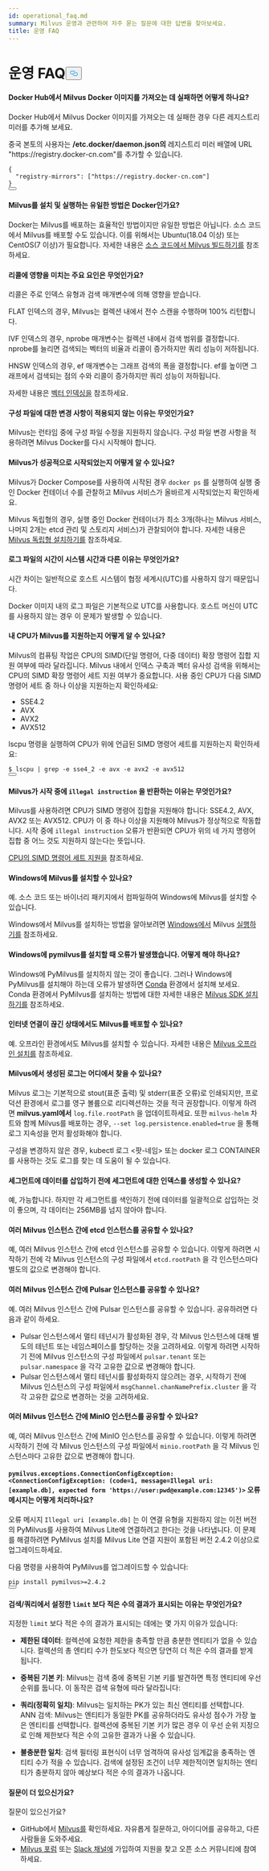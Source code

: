 ```yaml
---
id: operational_faq.md
summary: Milvus 운영과 관련하여 자주 묻는 질문에 대한 답변을 찾아보세요.
title: 운영 FAQ
---
```

<h1 id="Operational-FAQ" class="common-anchor-header">운영 FAQ<button data-href="#Operational-FAQ" class="anchor-icon" translate="no">
      <svg translate="no"
        aria-hidden="true"
        focusable="false"
        height="20"
        version="1.1"
        viewBox="0 0 16 16"
        width="16"
      >
        <path
          fill="#0092E4"
          fill-rule="evenodd"
          d="M4 9h1v1H4c-1.5 0-3-1.69-3-3.5S2.55 3 4 3h4c1.45 0 3 1.69 3 3.5 0 1.41-.91 2.72-2 3.25V8.59c.58-.45 1-1.27 1-2.09C10 5.22 8.98 4 8 4H4c-.98 0-2 1.22-2 2.5S3 9 4 9zm9-3h-1v1h1c1 0 2 1.22 2 2.5S13.98 12 13 12H9c-.98 0-2-1.22-2-2.5 0-.83.42-1.64 1-2.09V6.25c-1.09.53-2 1.84-2 3.25C6 11.31 7.55 13 9 13h4c1.45 0 3-1.69 3-3.5S14.5 6 13 6z"
        ></path>
      </svg>
    </button></h1><h4 id="What-if-I-failed-to-pull-the-Milvus-Docker-image-from-Docker-Hub" class="common-anchor-header">Docker Hub에서 Milvus Docker 이미지를 가져오는 데 실패하면 어떻게 하나요?</h4><p>Docker Hub에서 Milvus Docker 이미지를 가져오는 데 실패한 경우 다른 레지스트리 미러를 추가해 보세요.</p>
<p>중국 본토의 사용자는 <strong>/etc.docker/daemon.json의</strong> 레지스트리 미러 배열에 URL "https://registry.docker-cn.com"를 추가할 수 있습니다.</p>
<pre><code translate="no">{
  <span class="hljs-string">&quot;registry-mirrors&quot;</span>: [<span class="hljs-string">&quot;https://registry.docker-cn.com&quot;</span>]
}
<button class="copy-code-btn"></button></code></pre>
<h4 id="Is-Docker-the-only-way-to-install-and-run-Milvus" class="common-anchor-header">Milvus를 설치 및 실행하는 유일한 방법은 Docker인가요?</h4><p>Docker는 Milvus를 배포하는 효율적인 방법이지만 유일한 방법은 아닙니다. 소스 코드에서 Milvus를 배포할 수도 있습니다. 이를 위해서는 Ubuntu(18.04 이상) 또는 CentOS(7 이상)가 필요합니다. 자세한 내용은 <a href="https://github.com/milvus-io/milvus#build-milvus-from-source-code">소스 코드에서 Milvus 빌드하기를</a> 참조하세요.</p>
<h4 id="What-are-the-main-factors-affecting-recall" class="common-anchor-header">리콜에 영향을 미치는 주요 요인은 무엇인가요?</h4><p>리콜은 주로 인덱스 유형과 검색 매개변수에 의해 영향을 받습니다.</p>
<p>FLAT 인덱스의 경우, Milvus는 컬렉션 내에서 전수 스캔을 수행하며 100% 리턴합니다.</p>
<p>IVF 인덱스의 경우, nprobe 매개변수는 컬렉션 내에서 검색 범위를 결정합니다. nprobe를 늘리면 검색되는 벡터의 비율과 리콜이 증가하지만 쿼리 성능이 저하됩니다.</p>
<p>HNSW 인덱스의 경우, ef 매개변수는 그래프 검색의 폭을 결정합니다. ef를 높이면 그래프에서 검색되는 점의 수와 리콜이 증가하지만 쿼리 성능이 저하됩니다.</p>
<p>자세한 내용은 <a href="https://www.zilliz.com/blog/Accelerating-Similarity-Search-on-Really-Big-Data-with-Vector-Indexing">벡터 인덱싱을</a> 참조하세요.</p>
<h4 id="Why-did-my-changes-to-the-configuration-files-not-take-effect" class="common-anchor-header">구성 파일에 대한 변경 사항이 적용되지 않는 이유는 무엇인가요?</h4><p>Milvus는 런타임 중에 구성 파일 수정을 지원하지 않습니다. 구성 파일 변경 사항을 적용하려면 Milvus Docker를 다시 시작해야 합니다.</p>
<h4 id="How-do-I-know-if-Milvus-has-started-successfully" class="common-anchor-header">Milvus가 성공적으로 시작되었는지 어떻게 알 수 있나요?</h4><p>Milvus가 Docker Compose를 사용하여 시작된 경우 <code translate="no">docker ps</code> 를 실행하여 실행 중인 Docker 컨테이너 수를 관찰하고 Milvus 서비스가 올바르게 시작되었는지 확인하세요.</p>
<p>Milvus 독립형의 경우, 실행 중인 Docker 컨테이너가 최소 3개(하나는 Milvus 서비스, 나머지 2개는 etcd 관리 및 스토리지 서비스)가 관찰되어야 합니다. 자세한 내용은 <a href="/docs/ko/install_standalone-docker.md">Milvus 독립형 설치하기를</a> 참조하세요.</p>
<h4 id="Why-is-the-time-in-the-log-files-different-from-the-system-time" class="common-anchor-header">로그 파일의 시간이 시스템 시간과 다른 이유는 무엇인가요?</h4><p>시간 차이는 일반적으로 호스트 시스템이 협정 세계시(UTC)를 사용하지 않기 때문입니다.</p>
<p>Docker 이미지 내의 로그 파일은 기본적으로 UTC를 사용합니다. 호스트 머신이 UTC를 사용하지 않는 경우 이 문제가 발생할 수 있습니다.</p>
<h4 id="How-do-I-know-if-my-CPU-supports-Milvus" class="common-anchor-header">내 CPU가 Milvus를 지원하는지 어떻게 알 수 있나요?</h4><p>Milvus의 컴퓨팅 작업은 CPU의 SIMD(단일 명령어, 다중 데이터) 확장 명령어 집합 지원 여부에 따라 달라집니다. Milvus 내에서 인덱스 구축과 벡터 유사성 검색을 위해서는 CPU의 SIMD 확장 명령어 세트 지원 여부가 중요합니다. 사용 중인 CPU가 다음 SIMD 명령어 세트 중 하나 이상을 지원하는지 확인하세요:</p>
<ul>
<li>SSE4.2</li>
<li>AVX</li>
<li>AVX2</li>
<li>AVX512</li>
</ul>
<p>lscpu 명령을 실행하여 CPU가 위에 언급된 SIMD 명령어 세트를 지원하는지 확인하세요:</p>
<pre><code translate="no">$ lscpu | grep -e sse4_2 -e avx -e avx2 -e avx512
<button class="copy-code-btn"></button></code></pre>
<h4 id="Why-does-Milvus-return-illegal-instruction-during-startup" class="common-anchor-header">Milvus가 시작 중에 <code translate="no">illegal instruction</code> 을 반환하는 이유는 무엇인가요?</h4><p>Milvus를 사용하려면 CPU가 SIMD 명령어 집합을 지원해야 합니다: SSE4.2, AVX, AVX2 또는 AVX512. CPU가 이 중 하나 이상을 지원해야 Milvus가 정상적으로 작동합니다. 시작 중에 <code translate="no">illegal instruction</code> 오류가 반환되면 CPU가 위의 네 가지 명령어 집합 중 어느 것도 지원하지 않는다는 뜻입니다.</p>
<p><a href="/docs/ko/prerequisite-docker.md">CPU의 SIMD 명령어 세트 지원을</a> 참조하세요.</p>
<h4 id="Can-I-install-Milvus-on-Windows" class="common-anchor-header">Windows에 Milvus를 설치할 수 있나요?</h4><p>예. 소스 코드 또는 바이너리 패키지에서 컴파일하여 Windows에 Milvus를 설치할 수 있습니다.</p>
<p>Windows에서 Milvus를 설치하는 방법을 알아보려면 <a href="https://milvus.io/blog/2021-11-19-run-milvus-2.0-on-windows.md">Windows에서</a> Milvus <a href="https://milvus.io/blog/2021-11-19-run-milvus-2.0-on-windows.md">실행하기를</a> 참조하세요.</p>
<h4 id="I-got-an-error-when-installing-pymilvus-on-Windows-What-shall-I-do" class="common-anchor-header">Windows에 pymilvus를 설치할 때 오류가 발생했습니다. 어떻게 해야 하나요?</h4><p>Windows에 PyMilvus를 설치하지 않는 것이 좋습니다. 그러나 Windows에 PyMilvus를 설치해야 하는데 오류가 발생하면 <a href="https://docs.conda.io/projects/conda/en/latest/user-guide/install/index.html">Conda</a> 환경에서 설치해 보세요. Conda 환경에서 PyMilvus를 설치하는 방법에 대한 자세한 내용은 <a href="/docs/ko/install-pymilvus.md">Milvus SDK 설치하기를</a> 참조하세요.</p>
<h4 id="Can-I-deploy-Milvus-when-disconnected-from-the-Internet" class="common-anchor-header">인터넷 연결이 끊긴 상태에서도 Milvus를 배포할 수 있나요?</h4><p>예. 오프라인 환경에서도 Milvus를 설치할 수 있습니다. 자세한 내용은 <a href="/docs/ko/install_offline-helm.md">Milvus 오프라인 설치를</a> 참조하세요.</p>
<h4 id="Where-can-I-find-the-logs-generated-by-Milvus" class="common-anchor-header">Milvus에서 생성된 로그는 어디에서 찾을 수 있나요?</h4><p>Milvus 로그는 기본적으로 stout(표준 출력) 및 stderr(표준 오류)로 인쇄되지만, 프로덕션 환경에서 로그를 영구 볼륨으로 리디렉션하는 것을 적극 권장합니다. 이렇게 하려면 <strong>milvus.yaml에서</strong> <code translate="no">log.file.rootPath</code> 을 업데이트하세요. 또한 <code translate="no">milvus-helm</code> 차트와 함께 Milvus를 배포하는 경우, <code translate="no">--set log.persistence.enabled=true</code> 을 통해 로그 지속성을 먼저 활성화해야 합니다.</p>
<p>구성을 변경하지 않은 경우, kubectl 로그 &lt;팟-네임&gt; 또는 docker 로그 CONTAINER를 사용하는 것도 로그를 찾는 데 도움이 될 수 있습니다.</p>
<h4 id="Can-I-create-index-for-a-segment-before-inserting-data-into-it" class="common-anchor-header">세그먼트에 데이터를 삽입하기 전에 세그먼트에 대한 인덱스를 생성할 수 있나요?</h4><p>예, 가능합니다. 하지만 각 세그먼트를 색인하기 전에 데이터를 일괄적으로 삽입하는 것이 좋으며, 각 데이터는 256MB를 넘지 않아야 합니다.</p>
<h4 id="Can-I-share-an-etcd-instance-among-multiple-Milvus-instances" class="common-anchor-header">여러 Milvus 인스턴스 간에 etcd 인스턴스를 공유할 수 있나요?</h4><p>예, 여러 Milvus 인스턴스 간에 etcd 인스턴스를 공유할 수 있습니다. 이렇게 하려면 시작하기 전에 각 Milvus 인스턴스의 구성 파일에서 <code translate="no">etcd.rootPath</code> 을 각 인스턴스마다 별도의 값으로 변경해야 합니다.</p>
<h4 id="Can-I-share-a-Pulsar-instance-among-multiple-Milvus-instances" class="common-anchor-header">여러 Milvus 인스턴스 간에 Pulsar 인스턴스를 공유할 수 있나요?</h4><p>예. 여러 Milvus 인스턴스 간에 Pulsar 인스턴스를 공유할 수 있습니다. 공유하려면 다음과 같이 하세요.</p>
<ul>
<li>Pulsar 인스턴스에서 멀티 테넌시가 활성화된 경우, 각 Milvus 인스턴스에 대해 별도의 테넌트 또는 네임스페이스를 할당하는 것을 고려하세요. 이렇게 하려면 시작하기 전에 Milvus 인스턴스의 구성 파일에서 <code translate="no">pulsar.tenant</code> 또는 <code translate="no">pulsar.namespace</code> 을 각각 고유한 값으로 변경해야 합니다.</li>
<li>Pulsar 인스턴스에서 멀티 테넌시를 활성화하지 않으려는 경우, 시작하기 전에 Milvus 인스턴스의 구성 파일에서 <code translate="no">msgChannel.chanNamePrefix.cluster</code> 을 각각 고유한 값으로 변경하는 것을 고려하세요.</li>
</ul>
<h4 id="Can-I-share-a-MinIO-instance-among-multiple-Milvus-instances" class="common-anchor-header">여러 Milvus 인스턴스 간에 MinIO 인스턴스를 공유할 수 있나요?</h4><p>예, 여러 Milvus 인스턴스 간에 MinIO 인스턴스를 공유할 수 있습니다. 이렇게 하려면 시작하기 전에 각 Milvus 인스턴스의 구성 파일에서 <code translate="no">minio.rootPath</code> 을 각 Milvus 인스턴스마다 고유한 값으로 변경해야 합니다.</p>
<h4 id="How-do-I-handle-the-error-message-pymilvusexceptionsConnectionConfigException-ConnectionConfigException-code1-messageIllegal-uri-exampledb-expected-form-httpsuserpwdexamplecom12345" class="common-anchor-header"><code translate="no">pymilvus.exceptions.ConnectionConfigException: &lt;ConnectionConfigException: (code=1, message=Illegal uri: [example.db], expected form 'https://user:pwd@example.com:12345')&gt;</code> 오류 메시지는 어떻게 처리하나요?</h4><p>오류 메시지 <code translate="no">Illegal uri [example.db]</code> 는 이 연결 유형을 지원하지 않는 이전 버전의 PyMilvus를 사용하여 Milvus Lite에 연결하려고 한다는 것을 나타냅니다. 이 문제를 해결하려면 PyMilvus 설치를 Milvus Lite 연결 지원이 포함된 버전 2.4.2 이상으로 업그레이드하세요.</p>
<p>다음 명령을 사용하여 PyMilvus를 업그레이드할 수 있습니다:</p>
<pre><code translate="no" class="language-shell">pip install pymilvus&gt;=2.4.2
<button class="copy-code-btn"></button></code></pre>
<h4 id="Why-am-I-getting-fewer-results-than-the-limit-I-set-in-my-searchquery" class="common-anchor-header">검색/쿼리에서 설정한 <code translate="no">limit</code> 보다 적은 수의 결과가 표시되는 이유는 무엇인가요?</h4><p>지정한 <code translate="no">limit</code> 보다 적은 수의 결과가 표시되는 데에는 몇 가지 이유가 있습니다:</p>
<ul>
<li><p><strong>제한된 데이터</strong>: 컬렉션에 요청한 제한을 충족할 만큼 충분한 엔티티가 없을 수 있습니다. 컬렉션의 총 엔티티 수가 한도보다 적으면 당연히 더 적은 수의 결과를 받게 됩니다.</p></li>
<li><p><strong>중복된 기본 키</strong>: Milvus는 검색 중에 중복된 기본 키를 발견하면 특정 엔티티에 우선순위를 둡니다. 이 동작은 검색 유형에 따라 달라집니다:</p></li>
<li><p><strong>쿼리(정확히 일치)</strong>: Milvus는 일치하는 PK가 있는 최신 엔티티를 선택합니다. ANN 검색: Milvus는 엔티티가 동일한 PK를 공유하더라도 유사성 점수가 가장 높은 엔티티를 선택합니다. 컬렉션에 중복된 기본 키가 많은 경우 이 우선 순위 지정으로 인해 제한보다 적은 수의 고유한 결과가 나올 수 있습니다.</p></li>
<li><p><strong>불충분한 일치</strong>: 검색 필터링 표현식이 너무 엄격하여 유사성 임계값을 충족하는 엔티티 수가 적을 수 있습니다. 검색에 설정된 조건이 너무 제한적이면 일치하는 엔티티가 충분하지 않아 예상보다 적은 수의 결과가 나옵니다.</p></li>
</ul>
<h4 id="Still-have-questions" class="common-anchor-header">질문이 더 있으신가요?</h4><p>질문이 있으신가요?</p>
<ul>
<li>GitHub에서 <a href="https://github.com/milvus-io/milvus/issues">Milvus를</a> 확인하세요. 자유롭게 질문하고, 아이디어를 공유하고, 다른 사람들을 도와주세요.</li>
<li><a href="https://discuss.milvus.io/">Milvus 포럼</a> 또는 <a href="https://join.slack.com/t/milvusio/shared_invite/enQtNzY1OTQ0NDI3NjMzLWNmYmM1NmNjOTQ5MGI5NDhhYmRhMGU5M2NhNzhhMDMzY2MzNDdlYjM5ODQ5MmE3ODFlYzU3YjJkNmVlNDQ2ZTk">Slack 채널에</a> 가입하여 지원을 찾고 오픈 소스 커뮤니티에 참여하세요.</li>
</ul>
